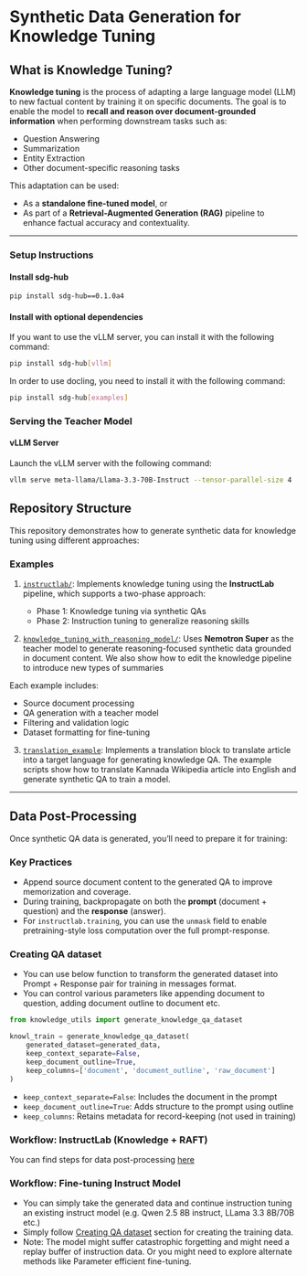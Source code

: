 # Synthetic Data Generation for Knowledge Tuning

## What is Knowledge Tuning?

**Knowledge tuning** is the process of adapting a large language model (LLM) to new factual content by training it on specific documents. The goal is to enable the model to **recall and reason over document-grounded information** when performing downstream tasks such as:

* Question Answering
* Summarization
* Entity Extraction
* Other document-specific reasoning tasks

This adaptation can be used:

* As a **standalone fine-tuned model**, or
* As part of a **Retrieval-Augmented Generation (RAG)** pipeline to enhance factual accuracy and contextuality.

---

### Setup Instructions

#### Install sdg-hub

```bash 
pip install sdg-hub==0.1.0a4
```

#### Install with optional dependencies

If you want to use the vLLM server, you can install it with the following command:

```bash 
pip install sdg-hub[vllm] 
```

In order to use docling, you need to install it with the following command:

```bash
pip install sdg-hub[examples]
```

### Serving the Teacher Model

#### vLLM Server

Launch the vLLM server with the following command:

```bash
vllm serve meta-llama/Llama-3.3-70B-Instruct --tensor-parallel-size 4
```

## Repository Structure

This repository demonstrates how to generate synthetic data for knowledge tuning using different approaches:

### Examples

1. [`instructlab/`](instructlab/):
   Implements knowledge tuning using the **InstructLab** pipeline, which supports a two-phase approach:

   * Phase 1: Knowledge tuning via synthetic QAs
   * Phase 2: Instruction tuning to generalize reasoning skills

2. [`knowledge_tuning_with_reasoning_model/`](knowledge_tuning_with_reasoning_model/):
   Uses **Nemotron Super** as the teacher model to generate reasoning-focused synthetic data grounded in document content. We also show how to edit the knowledge pipeline to introduce new types of summaries

Each example includes:

* Source document processing
* QA generation with a teacher model
* Filtering and validation logic
* Dataset formatting for fine-tuning

3. [`translation_example`](translation_example/):
    Implements a translation block to translate article into a target language for generating knowledge QA. The example scripts show how to translate Kannada Wikipedia article into English and generate synthetic QA to train a model.
---

## Data Post-Processing

Once synthetic QA data is generated, you’ll need to prepare it for training:

### Key Practices

* Append source document content to the generated QA to improve memorization and coverage.
* During training, backpropagate on both the **prompt** (document + question) and the **response** (answer).
* For `instructlab.training`, you can use the `unmask` field to enable pretraining-style loss computation over the full prompt-response.

### Creating QA dataset

* You can use below function to transform the generated dataset into Prompt + Response pair for training in messages format.
* You can control various parameters like appending document to question, adding document outline to document etc.
```python
from knowledge_utils import generate_knowledge_qa_dataset

knowl_train = generate_knowledge_qa_dataset(
    generated_dataset=generated_data,
    keep_context_separate=False,
    keep_document_outline=True,
    keep_columns=['document', 'document_outline', 'raw_document']
)
```
* `keep_context_separate=False`: Includes the document in the prompt
* `keep_document_outline=True`: Adds structure to the prompt using outline
* `keep_columns`: Retains metadata for record-keeping (not used in training)


### Workflow: InstructLab (Knowledge + RAFT)
You can find steps for data post-processing [here](instructlab/README.md#data-post-processing)

### Workflow: Fine-tuning Instruct Model

* You can simply take the generated data and continue instruction tuning an existing instruct model (e.g. Qwen 2.5 8B instruct, LLama 3.3 8B/70B etc.)
* Simply follow [Creating QA dataset](#creating-qa-dataset) section for creating the training data.
* Note: The model might suffer catastrophic forgetting and might need a replay buffer of instruction data. Or you might need to explore alternate methods like Parameter efficient fine-tuning.


